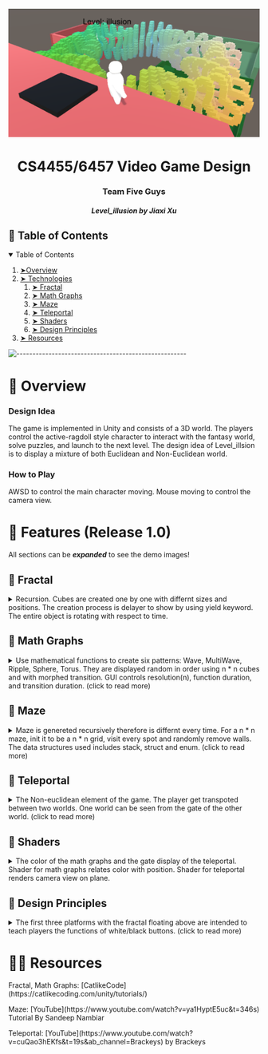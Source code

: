 <p align="center"> 
    <img src="https://github.com/jxu443/GameDesign_Unity_illusionLevel/blob/main/demoImages/cover.png">
    
  <!--   <img src="https://icons-for-free.com/iconfiles/png/512/ant+design+++outlined+icons+block-1324441552634165667.png" alt="Logo" width="80px" height="80px"> -->
  </p>
  <h1 align="center"> CS4455/6457 Video Game Design</h1>
  <h3 align="center"> Team Five Guys </h3>
  <h5 align="center"> Level_illusion by Jiaxi Xu </h5>
  
  
  <!-- TABLE OF CONTENTS -->
  <h2 id="table-of-contents"> 📖 Table of Contents</h2>
  
  <details open="open">
    <summary>Table of Contents</summary>
    <ol>
      <li><a href="#overview"> ➤Overview</a></li>
      <li><a href="#feature"> ➤ Technologies </a>
         <ol>
            <li><a href="#post"> ➤ Fractal</a></li>
            <li><a href="#event"> ➤ Math Graphs </a></li>
            <li><a href="#timeline"> ➤ Maze </a></li>
            <li><a href="#map"> ➤ Teleportal  </a></li>
            <li><a href="#donation"> ➤ Shaders </a></li>
            <li><a href="#faq"> ➤ Design Principles </a></li>
         </ol>
      </li>
      <li><a href="#wiki"> ➤ Resources </a></li>
    </ol>
  </details>
  
  ![-----------------------------------------------------](https://raw.githubusercontent.com/andreasbm/readme/master/assets/lines/rainbow.png)
  # 📒 Overview <a id="overview"></a>
  
  ### Design Idea
  The game is implemented in Unity and consists of a 3D world. The players control the active-ragdoll style character to interact with the fantasy world, solve puzzles, and launch to the next level. The design idea of Level_illsion is to display a mixture of both Euclidean and Non-Euclidean world. 
  
  ### How to Play
  AWSD to control the main character moving. Mouse moving to control the camera view. 
  
  
  # 📲 Features (Release 1.0) <a id="feature"></a>
  All sections can be **_expanded_** to see the demo images!
  
  ## 🌟 Fractal <a id="post"></a>
  <details>
    <summary> 
        Recursion. Cubes are created one by one with differnt sizes and positions. 
        The creation process is delayer to show by using yield keyword.
        The entire object is rotating with respect to time.
    </summary>(click to read more)</summary>
    
    <img src="https://github.com/jxu443/GameDesign_Unity_illusionLevel/blob/main/demoImages/fractal.png?raw=true">
  </details>
  
  ## 🌟  Math Graphs  <a id="event"></a>
  <details>
    <summary>
        Use mathematical functions to create six patterns: Wave, MultiWave, Ripple, Sphere, Torus. 
        They are displayed random in order using n * n cubes and with morphed transition.
        GUI controls resolution(n), function duration, and transition duration. 
        (click to read more)
    </summary>
    
    <img src="https://github.com/jxu443/GameDesign_Unity_illusionLevel/blob/main/demoImages/MathMorph1.png?raw=true">
    <img src="https://github.com/jxu443/GameDesign_Unity_illusionLevel/blob/main/demoImages/MathMorph2.png?raw=true">
    <img src="https://github.com/jxu443/GameDesign_Unity_illusionLevel/blob/main/demoImages/MathMorph3.png?raw=true">

   </details>
  
  ## 🌟  Maze <a id="timeline"></a>
  <details>
    <summary>
        Maze is genereted recursively therefore is differnt every time. 
        For a n * n maze, init it to be a n * n grid, visit every spot and randomly remove walls.
        The data structures used includes stack, struct and enum. 
        (click to read more)
    </summary>
    
    <img src="https://github.com/jxu443/GameDesign_Unity_illusionLevel/blob/main/demoImages/maze.png?raw=true">
    
  </details> 
  
  ## 🌟  Teleportal <a id="map"></a>
  <details>
  <summary>
      The Non-euclidean element of the game. 
      The player get transpoted between two worlds. One world can be seen from the gate of the other world. 
      (click to read more)
    </summary>
  
    <img src="https://github.com/jxu443/GameDesign_Unity_illusionLevel/blob/main/demoImages/teleportal1.png?raw=true">
    <img src="https://github.com/jxu443/GameDesign_Unity_illusionLevel/blob/main/demoImages/teleportal2.png?raw=true">

  </details> 
  
  
  
  ## 🌟  Shaders <a id="donation"></a>
  
  <details>
  <summary>
    The color of the math graphs and the gate display of the teleportal. 
    Shader for math graphs relates color with position.
    Shader for teleportal renders camera view on plane. 
  </summary>
    
  
  </details> 
  
  ## 🌟  Design Principles <a id="faq"></a>
  <details>
  <summary> 
      The first three platforms with the fractal floating above are intended to teach players the functions of white/black buttons. 
      (click to read more)
    </summary>

    ![design] (https://raw.githubusercontent.com/jxu443/GameDesign_Unity_illusionLevel/main/demoImages/design.png)
  
  </details> 

  
  # 👨‍💻 Resources <a id="wiki"></a>
  <p>Fractal, Math Graphs: [CatlikeCode](https://catlikecoding.com/unity/tutorials/) </p>
  <p> Maze: [YouTube](https://www.youtube.com/watch?v=ya1HyptE5uc&t=346s) Tutorial By Sandeep Nambiar </p>
  <p> Teleportal: [YouTube](https://www.youtube.com/watch?v=cuQao3hEKfs&t=19s&ab_channel=Brackeys) by Brackeys </p>

